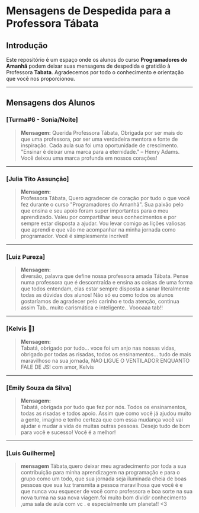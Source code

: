 # Mensagens de Despedida para a Professora Tábata

## Introdução

Este repositório é um espaço onde os alunos do curso **Programadores do Amanhã** podem deixar suas mensagens de despedida e gratidão à Professora **Tabata**. Agradecemos por todo o conhecimento e orientação que você nos proporcionou.

---

## Mensagens dos Alunos

### [Turma#6 - Sonia/Noite]

> **Mensagem:**
> Querida Professora Tábata,
> Obrigada por ser mais do que uma professora, por ser uma verdadeira mentora e fonte de inspiração. Cada aula sua foi uma oportunidade de crescimento.
> "Ensinar é deixar uma marca para a eternidade." – Henry Adams. Você deixou uma marca profunda em nossos corações!

---

### [Julia Tito Assunção]

> **Mensagem:**  
> Professora Tábata,
> Quero agradecer de coração por tudo o que você fez durante o curso "Programadores do Amanhã". Sua paixão pelo que ensina e seu apoio foram super importantes para o meu aprendizado.
> Valeu por compartilhar seus conhecimentos e por sempre estar disposta a ajudar. Vou levar comigo as lições valiosas que aprendi e que vão me acompanhar na minha jornada como
> programador. Você é simplesmente incrível!

---

### [Luiz Pureza]

> **Mensagem:**  
> diversão, palavra que define nossa professora amada Tábata. Pense numa professora que é descontraída e ensina as coisas de uma forma que todos entendam, elas estar sempre disposta a sanar literalmente todas as dúvidas dos alunos! Não só eu como todos os alunos gostaríamos de agradecer pelo carinho e toda atenção, continua assim Tab.. muito carismática e inteligente..
Voooaaa tab!!

---

### [Kelvis 🫦]

> **Mensagem:**  
> Tabatá, obrigado por tudo... voce foi um anjo nas nossas vidas, obrigado por todas as risadas, todos os ensinamentos... tudo de mais maravilhoso na sua jornada, NAO LIGUE O VENTILADOR ENQUANTO FALE DE JS!
com amor, Kelvis
---

### [Emily Souza da Silva]

> **Mensagem:**  
> Tabatá, obrigada por tudo que fez por nós. Todos os ensinamentos, todas as risadas e todos apoio. Assim que como você já ajudou muito a gente, imagino e tenho certeza que com essa mudança você vai ajudar e mudar a vida de muitas outras pessoas.
> Desejo tudo de bom para você e sucesso! Você é a melhor!

---
### [Luis Guilherme]

>**mensagem**
> Tábata,quero deixar meu agradecimento por toda a sua contribuição para minha aprendizagem na programação e para o grupo como um todo, que sua jornada seja iluminada cheia de boas pessoas que sua luz transmita a pessoa maravilhosa que você é e que nunca vou esquecer de você como professora e boa sorte na sua nova turma na sua nova viagem.foi muito bom dividir conhecimento ,uma sala de aula com vc . 
> e especialmente um planeta!! <3
